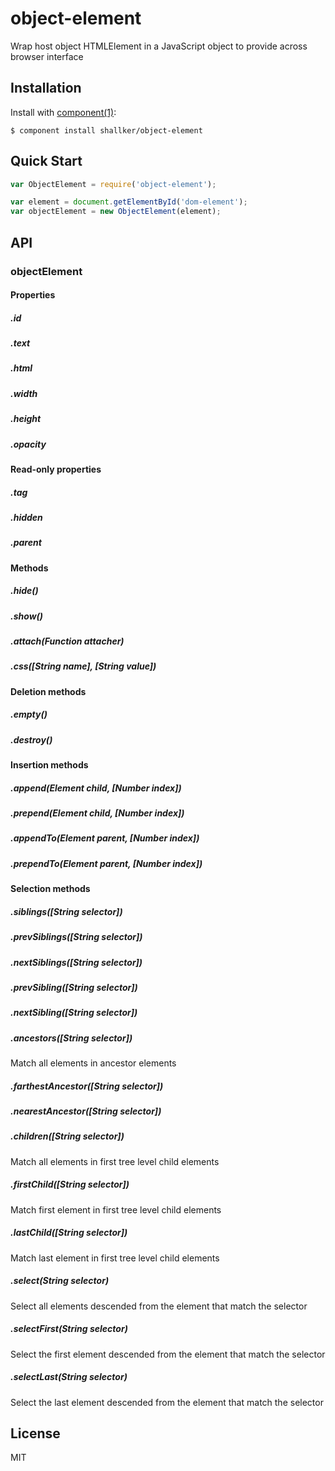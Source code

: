 
# object-element

  Wrap host object HTMLElement in a JavaScript object to provide across browser interface

## Installation

  Install with [component(1)](http://component.io):

    $ component install shallker/object-element

## Quick Start
```javascript
var ObjectElement = require('object-element');

var element = document.getElementById('dom-element');
var objectElement = new ObjectElement(element);
```

## API
### objectElement

#### Properties
##### .id
##### .text
##### .html
##### .width
##### .height
##### .opacity

#### Read-only properties
##### .tag
##### .hidden
##### .parent

#### Methods
##### .hide()
##### .show()
##### .attach(Function attacher)
##### .css([String name], [String value])

#### Deletion methods
##### .empty()
##### .destroy()

#### Insertion methods
##### .append(Element child, [Number index])
##### .prepend(Element child, [Number index])
##### .appendTo(Element parent, [Number index])
##### .prependTo(Element parent, [Number index])

#### Selection methods
##### .siblings([String selector])
##### .prevSiblings([String selector])
##### .nextSiblings([String selector])
##### .prevSibling([String selector])
##### .nextSibling([String selector])

##### .ancestors([String selector])
Match all elements in ancestor elements

##### .farthestAncestor([String selector])
##### .nearestAncestor([String selector])

##### .children([String selector])
Match all elements in first tree level child elements

##### .firstChild([String selector])
Match first element in first tree level child elements

##### .lastChild([String selector])
Match last element in first tree level child elements

##### .select(String selector)
Select all elements descended from the element that match the selector

##### .selectFirst(String selector)
Select the first element descended from the element that match the selector

##### .selectLast(String selector)
Select the last element descended from the element that match the selector

## License

  MIT
